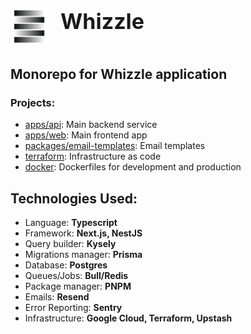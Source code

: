 <div style="display: flex; flex-direction: row; align-items: center">
    <img align="center" src="/apps/web/public/logo.svg" style="width: 60px"/>
    <h1 style="margin-left: 20px; font-size: 34px; margin-top:5px">Whizzle</h1>
</div>

## Monorepo for Whizzle application

### Projects:

- [apps/api](apps/api): Main backend service
- [apps/web](apps/web): Main frontend app
- [packages/email-templates](packages/email-templates): Email templates
- [terraform](terraform): Infrastructure as code
- [docker](docker): Dockerfiles for development and production

## Technologies Used:

* Language: **Typescript**
* Framework: **Next.js, NestJS**
* Query builder: **Kysely**
* Migrations manager: **Prisma**
* Database: **Postgres**
* Queues/Jobs: **Bull/Redis**
* Package manager: **PNPM**
* Emails: **Resend**
* Error Reporting: **Sentry**
* Infrastructure: **Google Cloud, Terraform, Upstash**